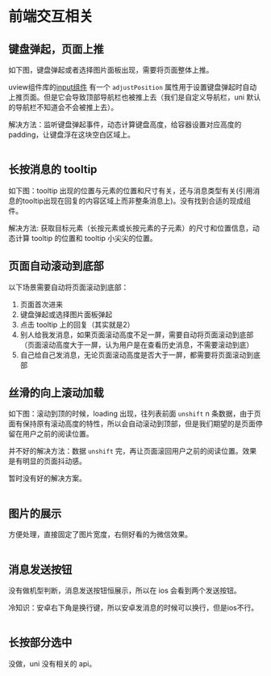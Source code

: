 # 前端交互相关

## 键盘弹起，页面上推

如下图，键盘弹起或者选择图片面板出现，需要将页面整体上推。

uview组件库的[input组件](https://www.uviewui.com/components/input.html) 有一个 `adjustPosition` 属性用于设置键盘弹起时自动上推页面。但是它会导致顶部导航栏也被推上去（我们是自定义导航栏，uni 默认的导航栏不知道会不会被推上去）。

解决方法：监听键盘弹起事件，动态计算键盘高度，给容器设置对应高度的 padding，让键盘浮在这块空白区域上。

<img :src="$withBase('/imgs/im/chat-panel-open.jpg')" style="transform:scale(0.8);">

## 长按消息的 tooltip

如下图：tooltip 出现的位置与元素的位置和尺寸有关，还与消息类型有关(引用消息的tooltip出现在回复的内容区域上而非整条消息上)。没有找到合适的现成组件。

解决方法: 获取目标元素（长按元素或长按元素的子元素）的尺寸和位置信息，动态计算 tooltip 的位置和 tooltip 小尖尖的位置。
<img :src="$withBase('/imgs/im/tooltip.png')" style="transform:scale(0.9);">

## 页面自动滚动到底部

以下场景需要自动将页面滚动到底部：
1. 页面首次进来
2. 键盘弹起或选择图片面板弹起
3. 点击 tooltip 上的回复（其实就是2）
4. 别人给我发消息，如果页面滚动高度不足一屏，需要自动将页面滚动到底部（页面滚动高度大于一屏，认为用户是在查看历史消息，不需要滚动到底）
5. 自己给自己发消息，无论页面滚动高度是否大于一屏，都需要将页面滚动到底部

## 丝滑的向上滚动加载

如下图：滚动到顶的时候，loading 出现，往列表前面 `unshift` n 条数据，由于页面有保持原有滚动高度的特性，所以会自动滚动到顶部，但是我们期望的是页面停留在用户之前的阅读位置。

并不好的解决方法：数据 `unshift` 完，再让页面滚回用户之前的阅读位置。效果是有明显的页面抖动感。

暂时没有好的解决方案。

<img :src="$withBase('/imgs/im/loadingmore.jpg')" style="transform:scale(0.8);">

## 图片的展示

方便处理，直接固定了图片宽度，右侧好看的为微信效果。

<img :src="$withBase('/imgs/im/picture-display.png')" style="transform:scale(0.8);">

## 消息发送按钮

没有做机型判断，消息发送按钮恒展示，所以在 ios 会看到两个发送按钮。

冷知识：安卓右下角是换行键，所以安卓发消息的时候可以换行，但是ios不行。

<img :src="$withBase('/imgs/im/send-btn.jpg')" style="transform:scale(0.9);"> 

## 长按部分选中

没做，uni 没有相关的 api。

